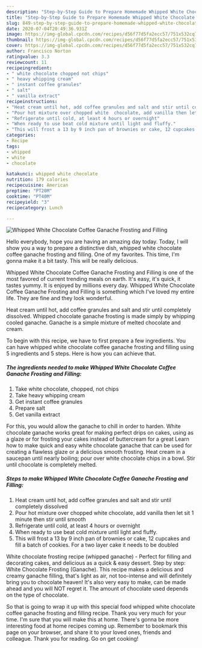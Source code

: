 ```yaml
---
description: "Step-by-Step Guide to Prepare Homemade Whipped White Chocolate Coffee Ganache Frosting and Filling"
title: "Step-by-Step Guide to Prepare Homemade Whipped White Chocolate Coffee Ganache Frosting and Filling"
slug: 849-step-by-step-guide-to-prepare-homemade-whipped-white-chocolate-coffee-ganache-frosting-and-filling
date: 2020-07-04T20:49:36.931Z
image: https://img-global.cpcdn.com/recipes/d56f77d5fa2ecc57/751x532cq70/whipped-white-chocolate-coffee-ganache-frosting-and-filling-recipe-main-photo.jpg
thumbnail: https://img-global.cpcdn.com/recipes/d56f77d5fa2ecc57/751x532cq70/whipped-white-chocolate-coffee-ganache-frosting-and-filling-recipe-main-photo.jpg
cover: https://img-global.cpcdn.com/recipes/d56f77d5fa2ecc57/751x532cq70/whipped-white-chocolate-coffee-ganache-frosting-and-filling-recipe-main-photo.jpg
author: Francisco Norton
ratingvalue: 3.3
reviewcount: 11
recipeingredient:
- " white chocolate chopped not chips"
- " heavy whipping cream"
- " instant coffee granules"
- " salt"
- " vanilla extract"
recipeinstructions:
- "Heat cream until hot, add coffee granules and salt and stir until completely  dissolved"
- "Pour hot mixture over chopped white  chocolate, add vanilla then let sit 1 minute then stir until smooth"
- "Refrigerate until cold, at least 4 hours or overnight"
- "When ready to use beat cold mixture until light and fluffy."
- "This will frost a 13 by 9 inch pan of brownies or cake, 12 cupcakes and fill a batch of cookies. For a two layer cake it needs to be doubled"
categories:
- Recipe
tags:
- whipped
- white
- chocolate

katakunci: whipped white chocolate 
nutrition: 179 calories
recipecuisine: American
preptime: "PT20M"
cooktime: "PT40M"
recipeyield: "3"
recipecategory: Lunch

---
```



![Whipped White Chocolate Coffee Ganache Frosting and Filling](https://img-global.cpcdn.com/recipes/d56f77d5fa2ecc57/751x532cq70/whipped-white-chocolate-coffee-ganache-frosting-and-filling-recipe-main-photo.jpg)

Hello everybody, hope you are having an amazing day today. Today, I will show you a way to prepare a distinctive dish, whipped white chocolate coffee ganache frosting and filling. One of my favorites. This time, I'm gonna make it a bit tasty. This will be really delicious.

Whipped White Chocolate Coffee Ganache Frosting and Filling is one of the most favored of current trending meals on earth. It's easy, it's quick, it tastes yummy. It is enjoyed by millions every day. Whipped White Chocolate Coffee Ganache Frosting and Filling is something which I've loved my entire life. They are fine and they look wonderful.

Heat cream until hot, add coffee granules and salt and stir until completely dissolved. Whipped chocolate ganache frosting is made simply by whipping cooled ganache. Ganache is a simple mixture of melted chocolate and cream.


To begin with this recipe, we have to first prepare a few ingredients. You can have whipped white chocolate coffee ganache frosting and filling using 5 ingredients and 5 steps. Here is how you can achieve that.

<!--inarticleads1-->

##### The ingredients needed to make Whipped White Chocolate Coffee Ganache Frosting and Filling:

1. Take  white chocolate, chopped, not chips
1. Take  heavy whipping cream
1. Get  instant coffee granules
1. Prepare  salt
1. Get  vanilla extract


For this, you would allow the ganache to chill in order to harden. White chocolate ganache works great for making perfect drips on cakes, using as a glaze or for frosting your cakes instead of buttercream for a great Learn how to make quick and easy white chocolate ganache that can be used for creating a flawless glaze or a delicious smooth frosting. Heat cream in a saucepan until nearly boiling; pour over white chocolate chips in a bowl. Stir until chocolate is completely melted. 

<!--inarticleads2-->

##### Steps to make Whipped White Chocolate Coffee Ganache Frosting and Filling:

1. Heat cream until hot, add coffee granules and salt and stir until completely  dissolved
1. Pour hot mixture over chopped white  chocolate, add vanilla then let sit 1 minute then stir until smooth
1. Refrigerate until cold, at least 4 hours or overnight
1. When ready to use beat cold mixture until light and fluffy.
1. This will frost a 13 by 9 inch pan of brownies or cake, 12 cupcakes and fill a batch of cookies. For a two layer cake it needs to be doubled


White chocolate frosting recipe (whipped ganache) - Perfect for filling and decorating cakes, and delicious as a quick &amp; easy dessert. Step by step: White Chocolate Frosting (Ganache). This recipe makes a delicious and creamy ganache filling, that&#39;s light as air, not too-intense and will definitely bring you to chocolate heaven! It&#39;s also very easy to make, can be made ahead and you will NOT regret it. The amount of chocolate used depends on the type of chocolate. 

So that is going to wrap it up with this special food whipped white chocolate coffee ganache frosting and filling recipe. Thank you very much for your time. I'm sure that you will make this at home. There's gonna be more interesting food at home recipes coming up. Remember to bookmark this page on your browser, and share it to your loved ones, friends and colleague. Thank you for reading. Go on get cooking!
